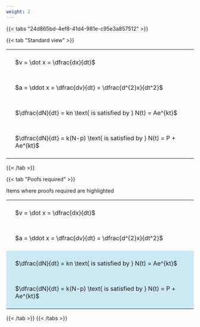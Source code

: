 ```yaml
---
weight: 2
---
```


{{< tabs "24d865bd-4ef8-41d4-981e-c95e3a857512" >}}

{{< tab "Standard view" >}}

<style type="text/css">
#T_0bc86 th.col_heading {
  text-align: left;
  font-size: 1em;
}
#T_0bc86 td {
  text-align: left;
  font-size: 1em;
  padding: 1.5em;
}
</style>
<table id="T_0bc86">
  <thead>
  </thead>
  <tbody>
    <tr>
      <td id="T_0bc86_row0_col0" class="data row0 col0" >$v = \dot x = \dfrac{dx}{dt}$</td>
    </tr>
    <tr>
      <td id="T_0bc86_row1_col0" class="data row1 col0" >$a = \ddot x = \dfrac{dv}{dt} = \dfrac{d^{2}x}{dt^2}$</td>
    </tr>
    <tr>
      <td id="T_0bc86_row2_col0" class="data row2 col0" >$\dfrac{dN}{dt} = kn \text{ is satisfied by } N(t) = Ae^{kt}$</td>
    </tr>
    <tr>
      <td id="T_0bc86_row3_col0" class="data row3 col0" >$\dfrac{dN}{dt} = k(N-p) \text{ is satisfied by } N(t) = P + Ae^{kt}$</td>
    </tr>
  </tbody>
</table>
{{< /tab >}}

{{< tab "Poofs required" >}}

Items where proofs required are highlighted 
<br>
<style type="text/css">
#T_8017b th.col_heading {
  text-align: left;
  font-size: 1em;
}
#T_8017b td {
  text-align: left;
  font-size: 1em;
  padding: 1.5em;
}
#T_8017b_row0_col0, #T_8017b_row1_col0 {
  background-color: rgba(0,0,0,0);
}
#T_8017b_row2_col0, #T_8017b_row3_col0 {
  background-color: rgba(0,150,200, 0.2);
}
</style>
<table id="T_8017b">
  <thead>
  </thead>
  <tbody>
    <tr>
      <td id="T_8017b_row0_col0" class="data row0 col0" >$v = \dot x = \dfrac{dx}{dt}$</td>
    </tr>
    <tr>
      <td id="T_8017b_row1_col0" class="data row1 col0" >$a = \ddot x = \dfrac{dv}{dt} = \dfrac{d^{2}x}{dt^2}$</td>
    </tr>
    <tr>
      <td id="T_8017b_row2_col0" class="data row2 col0" >$\dfrac{dN}{dt} = kn \text{ is satisfied by } N(t) = Ae^{kt}$</td>
    </tr>
    <tr>
      <td id="T_8017b_row3_col0" class="data row3 col0" >$\dfrac{dN}{dt} = k(N-p) \text{ is satisfied by } N(t) = P + Ae^{kt}$</td>
    </tr>
  </tbody>
</table>
{{< /tab >}}
{{< /tabs >}}
